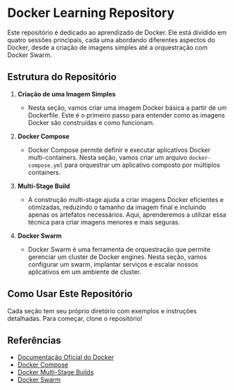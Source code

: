 # Docker Learning Repository

Este repositório é dedicado ao aprendizado de Docker. Ele está dividido em quatro sessões principais, cada uma abordando diferentes aspectos do Docker, desde a criação de imagens simples até a orquestração com Docker Swarm.

## Estrutura do Repositório

1. **Criação de uma Imagem Simples**
    - Nesta seção, vamos criar uma imagem Docker básica a partir de um Dockerfile. Este é o primeiro passo para entender como as imagens Docker são construídas e como funcionam.

2. **Docker Compose**
    - Docker Compose permite definir e executar aplicativos Docker multi-containers. Nesta seção, vamos criar um arquivo `docker-compose.yml` para orquestrar um aplicativo composto por múltiplos containers.

3. **Multi-Stage Build**
    - A construção multi-stage ajuda a criar imagens Docker eficientes e otimizadas, reduzindo o tamanho da imagem final e incluindo apenas os artefatos necessários. Aqui, aprenderemos a utilizar essa técnica para criar imagens menores e mais seguras.

4. **Docker Swarm**
    - Docker Swarm é uma ferramenta de orquestração que permite gerenciar um cluster de Docker engines. Nesta seção, vamos configurar um swarm, implantar serviços e escalar nossos aplicativos em um ambiente de cluster.

## Como Usar Este Repositório

Cada seção tem seu próprio diretório com exemplos e instruções detalhadas. Para começar, clone o repositório!


## Referências

- [Documentação Oficial do Docker](https://docs.docker.com/)
- [Docker Compose](https://docs.docker.com/compose/)
- [Docker Multi-Stage Builds](https://docs.docker.com/develop/develop-images/multistage-build/)
- [Docker Swarm](https://docs.docker.com/engine/swarm/)